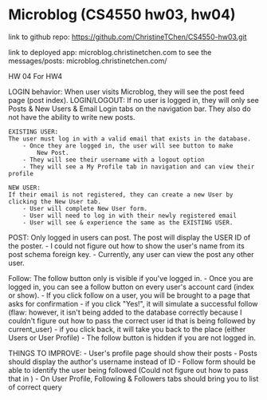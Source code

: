 # Microblog (CS4550 hw03, hw04)

link to github repo: https://github.com/ChristineTChen/CS4550-hw03.git

link to deployed app: microblog.christinetchen.com
	to see the messages/posts: microblog.christinetchen.com/

HW 04
For HW4

LOGIN behavior:
When user visits Microblog, they will see the post feed page (post index).
LOGIN/LOGOUT: If no user is logged in, they will only see Posts & New Users 
& Email Login tabs on the navigation bar.
They also do not have the ability to write new posts.

	EXISTING USER:  
	The user must log in with a valid email that exists in the database.
		- Once they are logged in, the user will see button to make
			New Post.
		- They will see their username with a logout option
		- They will see a My Profile tab in navigation and can view their profile 
   
	NEW USER:
	If their email is not registered, they can create a new User by clicking the New User tab. 
		- User will complete New User form.
		- User will need to log in with their newly registered email
		- User will see & experience the same as the EXISTING USER.

POST: Only logged in users can post. The post will display the USER ID of the poster.
	- I could not figure out how to show the user's name from its post schema foreign key.
	- Currently, any user can view the post any other user.

Follow: The follow button only is visible if you've logged in.
	- Once you are logged in, you can see a follow button on every user's account card (index or show).
	- If you click follow on a user, you will be brought to a page that asks for confirmation
		- if you click "Yes!", it will simulate a successful follow (flaw: however, it isn't being
			 added to the database correctly because I couldn't figure out how to pass
			the correct user id that is being followed by current_user)
		- if you click back, it will take you back to the place (either Users or User Profile)
	- The follow button is hidden if you are not logged in. 

THINGS TO IMPROVE:
	- User's profile page should show their posts
	- Posts should display the author's username instead of ID
	- Follow form should be able to identify the user being followed (Could not 
		figure out how to pass that in )
	- On User Profile, Following & Followers tabs should bring you to list of correct query
